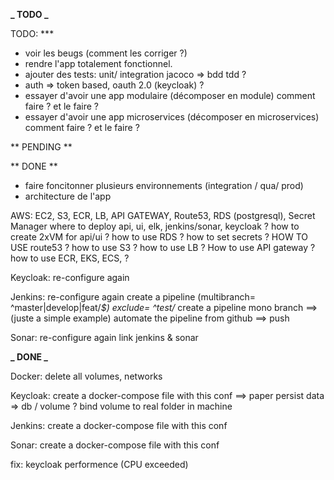 **_ TODO _**
	
TODO: ***	
* voir les beugs (comment les corriger ?)
* rendre l'app totalement fonctionnel.
* ajouter des tests:
	unit/ integration
	jacoco => bdd
	tdd ?
* auth => token based, oauth 2.0 (keycloak) ?
* essayer d'avoir une app modulaire (décomposer en module) comment faire ? et le faire ?
* essayer d'avoir une app microservices (décomposer en microservices) comment faire ? et le faire ?

** PENDING **


** DONE **
* faire foncitonner plusieurs environnements (integration / qua/ prod)
* architecture de l'app

AWS:
EC2, S3, ECR, LB, API GATEWAY, Route53, RDS (postgresql), Secret Manager
where to deploy api, ui, elk, jenkins/sonar, keycloak ?
how to create 2xVM for api/ui ?
how to use RDS ?
how to set secrets ?
HOW TO USE route53 ?
how to use S3 ?
how to use LB ?
How to use API gateway ?
how to use ECR, EKS, ECS, ?

Keycloak:
re-configure again

Jenkins:
re-configure again
create a pipeline (multibranch= ^master|develop|feat/_$) exclude= ^test/_
create a pipeline mono branch ==> (juste a simple example)
automate the pipeline from github ==> push

Sonar:
re-configure again
link jenkins & sonar

**_ DONE _**

Docker:
delete all volumes, networks

Keycloak:
create a docker-compose file with this conf ==> paper
persist data => db / volume ? bind volume to real folder in machine

Jenkins:
create a docker-compose file with this conf

Sonar:
create a docker-compose file with this conf

fix: keycloak performence (CPU exceeded)

